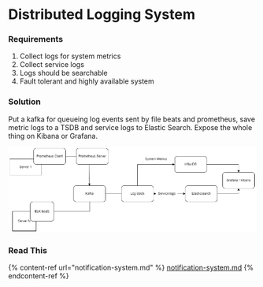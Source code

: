 # Distributed Logging System

### Requirements

1. Collect logs for system metrics
2. Collect service logs
3. Logs should be searchable
4. Fault tolerant and highly available system

### Solution

Put a kafka for queueing log events sent by file beats and prometheus, save metric logs to a TSDB and service logs to Elastic Search. Expose the whole thing on Kibana or Grafana.

![](<../../.gitbook/assets/image (10).png>)

### Read This

{% content-ref url="notification-system.md" %}
[notification-system.md](notification-system.md)
{% endcontent-ref %}
